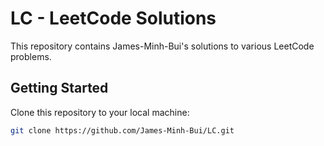 # LC - LeetCode Solutions

This repository contains James-Minh-Bui's solutions to various LeetCode problems.

## Getting Started
Clone this repository to your local machine:

```bash
git clone https://github.com/James-Minh-Bui/LC.git
